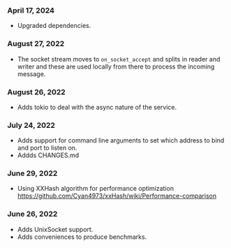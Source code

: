 ### April 17, 2024
- Upgraded dependencies.

### August 27, 2022
- The socket stream moves to `on_socket_accept` and splits in reader and writer and these are used locally from there to process the incoming message.

### August 26, 2022
- Adds tokio to deal with the async nature of the service.

### July 24, 2022
- Adds support for command line arguments to set which address to bind and port to listen on.
- Addds CHANGES.md

### June 29, 2022
- Using XXHash algorithm for performance optimization https://github.com/Cyan4973/xxHash/wiki/Performance-comparison

### June 26, 2022
- Adds UnixSocket support.
- Adds conveniences to produce benchmarks.
